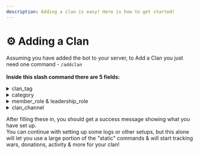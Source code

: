 ```yaml
---
description: Adding a clan is easy! Here is how to get started!
---
```


# ⚙️ Adding a Clan

Assuming you have added the bot to your server, to Add a Clan you just need one command - `/addclan` \
\
**Inside this slash command there are 5 fields:**

<details>

<summary>clan_tag</summary>

This is the unique tag used to identify a clan. It can be found in-game underneath the clan name. (pic below as an example)

&#x20;![](https://media.discordapp.net/attachments/923767060977303552/1059695674578440202/IMG\_0657.png)

</details>

<details>

<summary>category</summary>

This is a way to organize your clans. Many clan families have 5 or more clans. Sometimes some are only for CWL or Event clans. You can use one of the preset options (pictured) or type your own.

&#x20;![](https://media.discordapp.net/attachments/923767060977303552/1059696678648696832/image.png)

</details>

<details>

<summary>member_role &#x26; leadership_role</summary>

These two are best explained together. The very core of the bot is about family management, specifically roles. This has been here since the beginning. You may or may not use it, but I have made it mandatory on setup to introduce it and have it ready if you do decide to use the very handy role management that ClashKing provides.\
\
_Member Role_ is the role that the members of this clan should receive. So on your discord, if the bot managed the roles, every person in this clan would get this role. Helpful if you are making clan specific channels.\
\
_Leadership Role_ is the role that any co-leaders & leader in this clan will receive. In a typical discord, you might have a lead chat for a clan or cumulative leader chat for all clans - this role may find use here.\
\
Typical/suggested naming is something like _@Clan Members_ and _@Clan Leadership_\
\
You may be wondering why there is no elder role, and co-leader/leader is "merged". We'll get into that in the Eval Portion of this guide.

</details>

<details>

<summary>clan_channel</summary>

Goal of this setup is to get a few channels & roles set up for your server. So here we need a clan channel, where you would probably put the people from the previous general\_clan\_role into. Or in other words, a channel where you clan members would go.\
\
Why? What does this do? The bot sends ban alerts for your clan & link welcome messages. It's not spammy whatsoever.

</details>

After filling these in, you should get a success message showing what you have set up. \
You can continue with setting up some logs or other setups, but this alone will let you use a large portion of the "static" commands & will start tracking wars, donations, activity & more for your clan!
